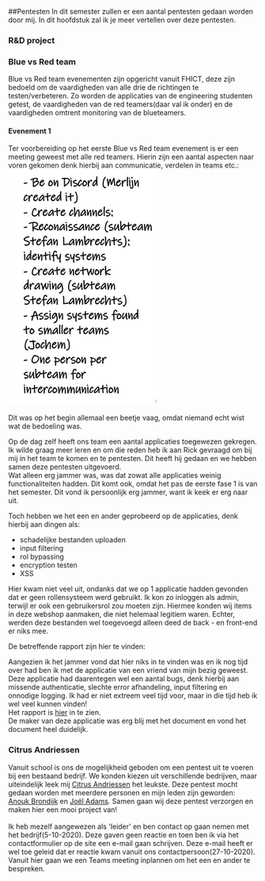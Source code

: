 ##Pentesten
In dit semester zullen er een aantal pentesten gedaan worden door mij. In dit hoofdstuk zal ik je meer vertellen over deze pentesten.

### R&D project

### Blue vs Red team 
Blue vs Red team evenementen zijn opgericht vanuit FHICT, deze zijn bedoeld om de vaardigheden van alle drie
de richtingen te testen/verbeteren. Zo worden de applicaties van de engineering studenten getest, de vaardigheden
van de red teamers(daar val ik onder) en de vaardigheden omtrent monitoring van de blueteamers.

#### Evenement 1
Ter voorbereiding op het eerste Blue vs Red team evenement is er een meeting geweest met alle red teamers.
Hierin zijn een aantal aspecten naar voren gekomen denk hierbij aan communicatie, verdelen in teams etc.:<br />
<img src="../images/rtvsbt/voorbereiding.png" alt="feedback" class="phish_img" style="align:left;">
 
Dit was op het begin allemaal een beetje vaag, omdat niemand echt wist wat de bedoeling was.

Op de dag zelf heeft ons team een aantal applicaties toegewezen gekregen. Ik wilde graag meer leren en om die
reden heb ik aan Rick gevraagd om bij mij in het team te komen en te pentesten. Dit heeft hij gedaan en we hebben samen
deze pentesten uitgevoerd.<br />
Wat alleen erg jammer was, was dat zowat alle applicaties weinig functionaliteiten hadden. Dit komt ook, omdat
het pas de eerste fase 1 is van het semester. Dit vond ik persoonlijk erg jammer, want ik keek er erg naar uit.

Toch hebben we het een en ander geprobeerd op de applicaties, denk hierbij aan dingen als:
- schadelijke bestanden uploaden
- input filtering
- rol bypassing 
- encryption testen
- XSS

Hier kwam niet veel uit, ondanks dat we op 1 applicatie hadden gevonden dat er geen rollensysteem werd gebruikt.
Ik kon zo inloggen als admin, terwijl er ook een gebruikersrol zou moeten zijn. Hiermee konden wij items in deze
webshop aanmaken, die niet helemaal legitiem waren. Echter, werden deze bestanden wel toegevoegd alleen deed de back - en front-end er niks mee.

De betreffende rapport zijn hier te vinden:


Aangezien ik het jammer vond dat hier niks in te vinden was en ik nog tijd over had ben ik met de applicatie 
van een vriend van mijn bezig geweest. Deze applicatie had daarentegen wel een aantal bugs, denk hierbij aan missende
authenticatie, slechte error afhandeling, input filtering en onnodige logging. Ik had er niet extreem veel tijd
voor, maar in die tijd heb ik wel veel kunnen vinden!<br />
Het rapport is <a href="./files/rtvsbt/Report-Internetbankieren-Marc_V_Bommel.docx" download>hier</a> in te zien.
<br /> De maker van deze applicatie was erg blij met het document en vond het document heel duidelijk.

### Citrus Andriessen
Vanuit school is ons de mogelijkheid geboden om een pentest uit te voeren bij een bestaand bedrijf. We konden kiezen
uit verschillende bedrijven, maar uiteindelijk leek mij [Citrus Andriessen](https://www.citrusandriessen.nl/) het leukste. Deze pentest mocht gedaan worden
met meerdere personen en mijn leden zijn geworden: [Anouk Brondijk]() en [Joël Adams](https://joeladams.nl). Samen gaan wij deze pentest verzorgen en maken hier een mooi project van!
<br /><br />
Ik heb mezelf aangewezen als 'leider' en ben contact op gaan nemen met het bedrijf(5-10-2020). Deze gaven geen reactie en toen ben ik via het contactformulier op de site
een e-mail gaan schrijven. Deze e-mail heeft er wel toe geleid dat er reactie kwam vanuit ons contactpersoon(27-10-2020). Vanuit hier gaan we een Teams meeting inplannen om het een en ander te bespreken.
 
